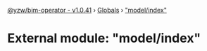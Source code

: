 [@yzw/bim-operator - v1.0.41](../README.md) › [Globals](../globals.md) › ["model/index"](_model_index_.md)

# External module: "model/index"


